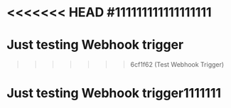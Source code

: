 <<<<<<< HEAD
#111111111111111111
=======
# Just testing Webhook trigger
>>>>>>> 6cf1f62 (Test Webhook Trigger)
# Just testing Webhook trigger1111111
